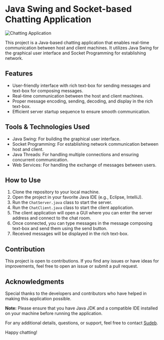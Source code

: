 # Java Swing and Socket-based Chatting Application

![Chatting Application](https://img.freepik.com/premium-vector/chat-app-logo-design-template-can-be-used-icon-chat-application-logo_605910-1724.jpg)

This project is a Java-based chatting application that enables real-time communication between host and client machines. It utilizes Java Swing for the graphical user interface and Socket Programming for establishing network.

## Features

- User-friendly interface with rich text-box for sending messages and text-box for composing messages.
- Real-time communication between the host and client machines.
- Proper message encoding, sending, decoding, and display in the rich text-box.
- Efficient server startup sequence to ensure smooth communication.

## Tools & Technologies Used

- Java Swing: For building the graphical user interface.
- Socket Programming: For establishing network communication between host and client.
- Java Threads: For handling multiple connections and ensuring concurrent communication.
- Web Services: For handling the exchange of messages between users.

## How to Use

1. Clone the repository to your local machine.
2. Open the project in your favorite Java IDE (e.g., Eclipse, IntelliJ).
3. Run the `ChatServer.java` class to start the server.
4. Run the `ChatClient.java` class to start the client application.
5. The client application will open a GUI where you can enter the server address and connect to the chat room.
6. Once connected, you can type messages in the message composing text-box and send them using the send button.
7. Received messages will be displayed in the rich text-box.

## Contribution

This project is open to contributions. If you find any issues or have ideas for improvements, feel free to open an issue or submit a pull request.

## Acknowledgments

Special thanks to the developers and contributors who have helped in making this application possible.

**Note:** Please ensure that you have Java JDK and a compatible IDE installed on your machine before running the application.

For any additional details, questions, or support, feel free to contact [Sudeb](mailto:mandal.sudeb.12@gmail.com).

Happy chatting!
